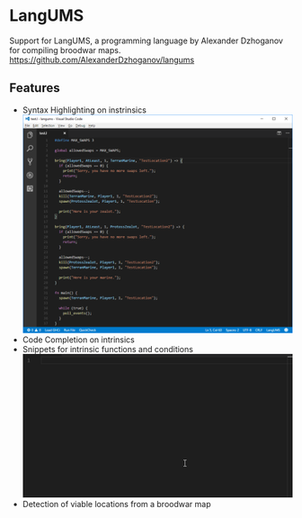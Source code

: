 # LangUMS

Support for LangUMS, a programming language by Alexander Dzhoganov for compiling broodwar maps. https://github.com/AlexanderDzhoganov/langums

## Features
* Syntax Highlighting on instrinsics
![SyntaxHighlighting](images/syntax.png)
* Code Completion on intrinsics
* Snippets for intrinsic functions and conditions
![Snippets](images/snippets.gif)
* Detection of viable locations from a broodwar map
